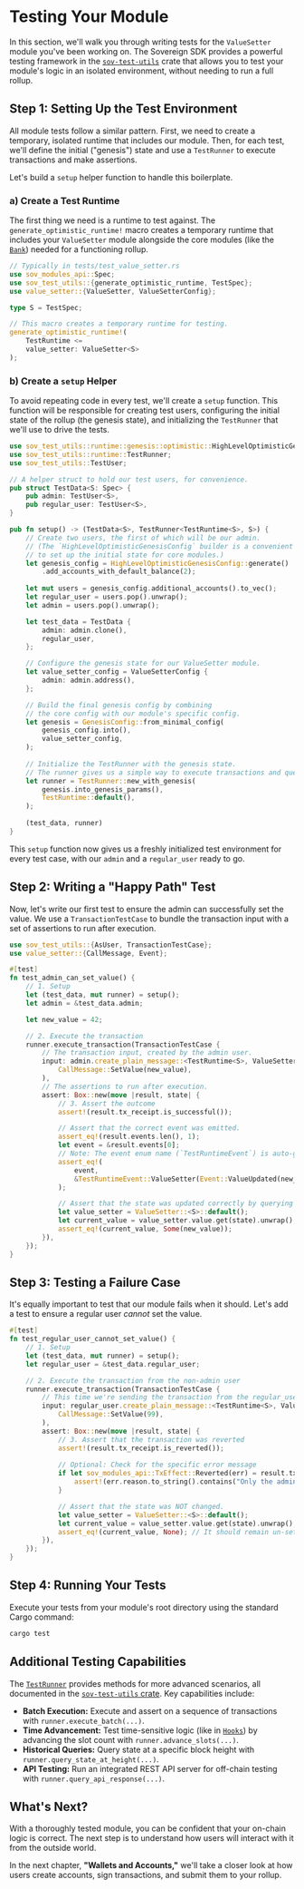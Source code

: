 # Testing Your Module

In this section, we'll walk you through writing tests for the `ValueSetter` module you've been working on. The Sovereign SDK provides a powerful testing framework in the [`sov-test-utils`](https://github.com/Sovereign-Labs/sovereign-sdk/tree/nightly/crates/module-system/sov-test-utils) crate that allows you to test your module's logic in an isolated environment, without needing to run a full rollup.

## Step 1: Setting Up the Test Environment

All module tests follow a similar pattern. First, we need to create a temporary, isolated runtime that includes our module. Then, for each test, we'll define the initial ("genesis") state and use a `TestRunner` to execute transactions and make assertions.

Let's build a `setup` helper function to handle this boilerplate.

### a) Create a Test Runtime

The first thing we need is a runtime to test against. The `generate_optimistic_runtime!` macro creates a temporary runtime that includes your `ValueSetter` module alongside the core modules (like the [`Bank`](https://github.com/Sovereign-Labs/sovereign-sdk/tree/nightly/crates/module-system/module-implementations/sov-bank)) needed for a functioning rollup.

```rust
// Typically in tests/test_value_setter.rs
use sov_modules_api::Spec;
use sov_test_utils::{generate_optimistic_runtime, TestSpec};
use value_setter::{ValueSetter, ValueSetterConfig};

type S = TestSpec;

// This macro creates a temporary runtime for testing.
generate_optimistic_runtime!(
    TestRuntime <=
    value_setter: ValueSetter<S>
);
```

### b) Create a `setup` Helper

To avoid repeating code in every test, we'll create a `setup` function. This function will be responsible for creating test users, configuring the initial state of the rollup (the genesis state), and initializing the `TestRunner` that we'll use to drive the tests.


```rust
use sov_test_utils::runtime::genesis::optimistic::HighLevelOptimisticGenesisConfig;
use sov_test_utils::runtime::TestRunner;
use sov_test_utils::TestUser;

// A helper struct to hold our test users, for convenience.
pub struct TestData<S: Spec> {
    pub admin: TestUser<S>,
    pub regular_user: TestUser<S>,
}

pub fn setup() -> (TestData<S>, TestRunner<TestRuntime<S>, S>) {
    // Create two users, the first of which will be our admin.
    // (The `HighLevelOptimisticGenesisConfig` builder is a convenient way
    // to set up the initial state for core modules.)
    let genesis_config = HighLevelOptimisticGenesisConfig::generate()
        .add_accounts_with_default_balance(2);
    
    let mut users = genesis_config.additional_accounts().to_vec();
    let regular_user = users.pop().unwrap();
    let admin = users.pop().unwrap();

    let test_data = TestData {
        admin: admin.clone(),
        regular_user,
    };

    // Configure the genesis state for our ValueSetter module.
    let value_setter_config = ValueSetterConfig {
        admin: admin.address(),
    };

    // Build the final genesis config by combining
    // the core config with our module's specific config.
    let genesis = GenesisConfig::from_minimal_config(
        genesis_config.into(),
        value_setter_config,
    );
    
    // Initialize the TestRunner with the genesis state.
    // The runner gives us a simple way to execute transactions and query state.
    let runner = TestRunner::new_with_genesis(
        genesis.into_genesis_params(),
        TestRuntime::default(),
    );
    
    (test_data, runner)
}
```

This `setup` function now gives us a freshly initialized test environment for every test case, with our `admin` and a `regular_user` ready to go.

## Step 2: Writing a "Happy Path" Test

Now, let's write our first test to ensure the admin can successfully set the value. We use a `TransactionTestCase` to bundle the transaction input with a set of assertions to run after execution.

```rust
use sov_test_utils::{AsUser, TransactionTestCase};
use value_setter::{CallMessage, Event};

#[test]
fn test_admin_can_set_value() {
    // 1. Setup
    let (test_data, mut runner) = setup();
    let admin = &test_data.admin;

    let new_value = 42;

    // 2. Execute the transaction
    runner.execute_transaction(TransactionTestCase {
        // The transaction input, created by the admin user.
        input: admin.create_plain_message::<TestRuntime<S>, ValueSetter<S>>(
            CallMessage::SetValue(new_value),
        ),
        // The assertions to run after execution.
        assert: Box::new(move |result, state| {
            // 3. Assert the outcome
            assert!(result.tx_receipt.is_successful());

            // Assert that the correct event was emitted.
            assert_eq!(result.events.len(), 1);
            let event = &result.events[0];
            // Note: The event enum name (`TestRuntimeEvent`) is auto-generated by our `generate_optimistic_runtime!` macro.
            assert_eq!(
                event,
                &TestRuntimeEvent::ValueSetter(Event::ValueUpdated(new_value))
            );

            // Assert that the state was updated correctly by querying the module.
            let value_setter = ValueSetter::<S>::default();
            let current_value = value_setter.value.get(state).unwrap();
            assert_eq!(current_value, Some(new_value));
        }),
    });
}
```

## Step 3: Testing a Failure Case

It's equally important to test that our module fails when it should. Let's add a test to ensure a regular user *cannot* set the value.

```rust
#[test]
fn test_regular_user_cannot_set_value() {
    // 1. Setup
    let (test_data, mut runner) = setup();
    let regular_user = &test_data.regular_user;

    // 2. Execute the transaction from the non-admin user
    runner.execute_transaction(TransactionTestCase {
        // This time we're sending the transaction from the regular_user
        input: regular_user.create_plain_message::<TestRuntime<S>, ValueSetter<S>>(
            CallMessage::SetValue(99),
        ),
        assert: Box::new(move |result, state| {
            // 3. Assert that the transaction was reverted
            assert!(result.tx_receipt.is_reverted());
            
            // Optional: Check for the specific error message
            if let sov_modules_api::TxEffect::Reverted(err) = result.tx_receipt {
                assert!(err.reason.to_string().contains("Only the admin can set the value."));
            }

            // Assert that the state was NOT changed.
            let value_setter = ValueSetter::<S>::default();
            let current_value = value_setter.value.get(state).unwrap();
            assert_eq!(current_value, None); // It should remain un-set.
        }),
    });
}
```

## Step 4: Running Your Tests

Execute your tests from your module's root directory using the standard Cargo command:

```bash
cargo test
```

## Additional Testing Capabilities

The [`TestRunner`](https://github.com/Sovereign-Labs/sovereign-sdk/blob/nightly/crates/module-system/sov-test-utils/src/runtime/mod.rs#L265) provides methods for more advanced scenarios, all documented in the [`sov-test-utils` crate](https://github.com/Sovereign-Labs/sovereign-sdk/tree/nightly/crates/module-system/sov-test-utils). Key capabilities include:

*   **Batch Execution:** Execute and assert on a sequence of transactions with `runner.execute_batch(...)`.
*   **Time Advancement:** Test time-sensitive logic (like in [`Hooks`](./4-4-advanced-topics.md#hooks-responding-to-on-chain-events)) by advancing the slot count with `runner.advance_slots(...)`.
*   **Historical Queries:** Query state at a specific block height with `runner.query_state_at_height(...)`.
*   **API Testing:** Run an integrated REST API server for off-chain testing with `runner.query_api_response(...)`.

## What's Next?

With a thoroughly tested module, you can be confident that your on-chain logic is correct. The next step is to understand how users will interact with it from the outside world.

In the next chapter, **"Wallets and Accounts,"** we'll take a closer look at how users create accounts, sign transactions, and submit them to your rollup.